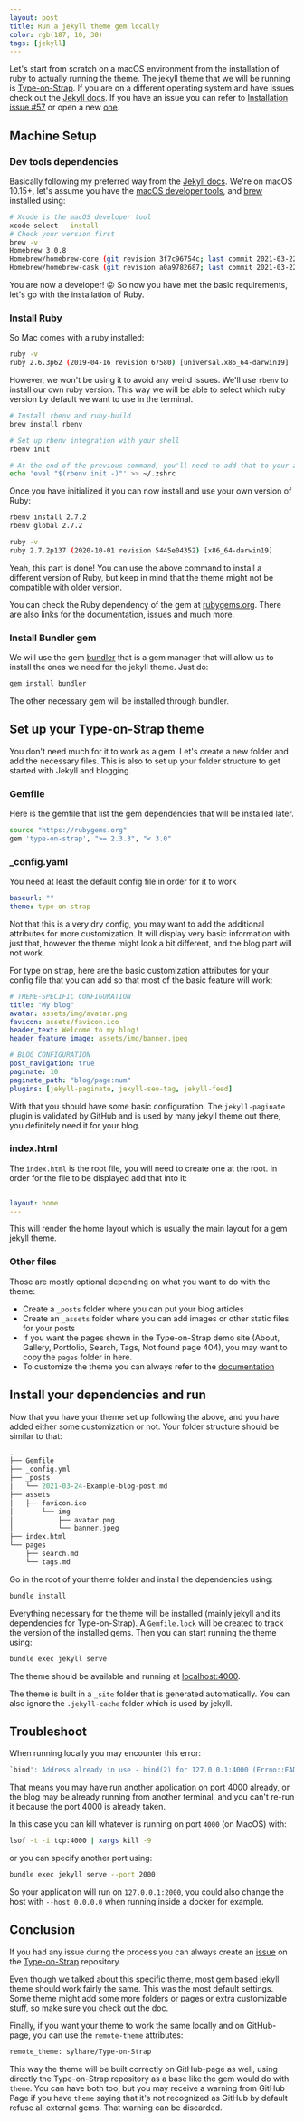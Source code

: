 ```yaml
---
layout: post
title: Run a jekyll theme gem locally
color: rgb(187, 10, 30)
tags: [jekyll]
---
```


Let's start from scratch on a macOS environment from the installation of ruby to actually running the theme.
The jekyll theme that we will be running is [Type-on-Strap](https://github.com/sylhare/Type-on-Strap).
If you are on a different operating system and have issues check out the [Jekyll docs](https://jekyllrb.com/docs/installation/).
If you have an issue you can refer to [Installation issue #57](https://github.com/sylhare/Type-on-Strap/issues/57) or open a new [one](https://github.com/sylhare/Type-on-Strap/issues/new/choose).

## Machine Setup

### Dev tools dependencies

Basically following my preferred way from the [Jekyll docs](https://jekyllrb.com/docs/installation/).
We're on macOS 10.15+, let's assume you have the [macOS developer tools](https://developer.apple.com/xcode/), and [brew](https://brew.sh/) installed using:

```bash
# Xcode is the macOS developer tool
xcode-select --install
# Check your version first
brew -v
Homebrew 3.0.8
Homebrew/homebrew-core (git revision 3f7c96754c; last commit 2021-03-22)
Homebrew/homebrew-cask (git revision a0a9782687; last commit 2021-03-22)
```

You are now a developer! 😛
So now you have met the basic requirements, let's go with the installation of Ruby. 

### Install Ruby
So Mac comes with a ruby installed:

```bash
ruby -v
ruby 2.6.3p62 (2019-04-16 revision 67580) [universal.x86_64-darwin19]
```

However, we won't be using it to avoid any weird issues. We'll use `rbenv` to install our own ruby version. 
This way we will be able to select which ruby version by default we want to use in the terminal.

```bash
# Install rbenv and ruby-build
brew install rbenv

# Set up rbenv integration with your shell
rbenv init

# At the end of the previous command, you'll need to add that to your zshrc
echo 'eval "$(rbenv init -)"' >> ~/.zshrc
```

Once you have initialized it you can now install and use your own version of Ruby:

```bash
rbenv install 2.7.2
rbenv global 2.7.2

ruby -v
ruby 2.7.2p137 (2020-10-01 revision 5445e04352) [x86_64-darwin19]
```

Yeah, this part is done! You can use the above command to install a different version of Ruby, 
but keep in mind that the theme might not be compatible with older version. 

You can check the Ruby dependency of the gem at [rubygems.org](https://rubygems.org/gems/type-on-strap/).
There are also links for the documentation, issues and much more.

### Install Bundler gem

We will use the gem [bundler](https://bundler.io/) that is a gem manager that will allow us to install the ones we need for the jekyll theme.
Just do:

```bash
gem install bundler
```

The other necessary gem will be installed through bundler.

## Set up your Type-on-Strap theme

You don't need much for it to work as a gem.
Let's create a new folder and add the necessary files.
This is also to set up your folder structure to get started with Jekyll and blogging.

### Gemfile

Here is the gemfile that list the gem dependencies that will be installed later.

```bash
source "https://rubygems.org"
gem 'type-on-strap', ">= 2.3.3", "< 3.0"
```

### _config.yaml

You need at least the default config file in order for it to work

```yaml
baseurl: ""
theme: type-on-strap
```

Not that this is a very dry config, you may want to add the additional attributes for more customization.
It will display very basic information with just that, however the theme might look a bit different, and the blog part will not work. 

For type on strap, here are the basic customization attributes for your config file that you can add
so that most of the basic feature will work:

```yaml
# THEME-SPECIFIC CONFIGURATION
title: "My blog"
avatar: assets/img/avatar.png
favicon: assets/favicon.ico
header_text: Welcome to my blog!
header_feature_image: assets/img/banner.jpeg

# BLOG CONFIGURATION
post_navigation: true
paginate: 10
paginate_path: "blog/page:num"
plugins: [jekyll-paginate, jekyll-seo-tag, jekyll-feed]
```

With that you should have some basic configuration. 
The `jekyll-paginate` plugin is validated by GitHub and is used by many jekyll theme out there, you definitely need it for your blog.  

### index.html

The `index.html` is the root file, you will need to create one at the root.
In order for the file to be displayed add that into it:

```yaml
---
layout: home
---
```

This will render the home layout which is usually the main layout for a gem jekyll theme.

### Other files

Those are mostly optional depending on what you want to do with the theme:

- Create a `_posts` folder where you can put your blog articles
- Create an `_assets` folder where you can add images or other static files for your posts  
- If you want the pages shown in the Type-on-Strap demo site (About, Gallery, Portfolio, Search, Tags, Not found page 404),
you may want to copy the `pages` folder in here.
- To customize the theme you can always refer to the [documentation](https://github.com/sylhare/Type-on-Strap#configure-type-on-strap-)

## Install your dependencies and run

Now that you have your theme set up following the above, and you have added either some customization or not. 
Your folder structure should be similar to that:

```groovy
.
├── Gemfile
├── _config.yml
├── _posts
│   └── 2021-03-24-Example-blog-post.md
├── assets
│   ├── favicon.ico
│       └── img
│           ├── avatar.png
│           └── banner.jpeg
├── index.html
└── pages
    ├── search.md
    └── tags.md
```

Go in the root of your theme folder and install the dependencies using:

```bash
bundle install
```

Everything necessary for the theme will be installed (mainly jekyll and its dependencies for Type-on-Strap).
A `Gemfile.lock` will be created to track the version of the installed gems.
Then you can start running the theme using:

```bash
bundle exec jekyll serve
```

The theme should be available and running at [localhost:4000](http://localhost:4000).

The theme is built in a `_site` folder that is generated automatically. 
You can also ignore the `.jekyll-cache` folder which is used by jekyll.

## Troubleshoot

When running locally you may encounter this error:

```groovy
`bind': Address already in use - bind(2) for 127.0.0.1:4000 (Errno::EADDRINUSE)
```

That means you may have run another application on port 4000 already, or the blog may be already running from another 
terminal, and you can't re-run it because the port 4000 is already taken.

In this case you can kill whatever is running on port `4000` (on MacOS) with:

```bash
lsof -t -i tcp:4000 | xargs kill -9
```

or you can specify another port using:

```bash
bundle exec jekyll serve --port 2000
```

So your application will run on `127.0.0.1:2000`, you could also change the host with `--host 0.0.0.0` when running 
inside a docker for example.

## Conclusion

If you had any issue during the process you can always create an [issue](https://github.com/sylhare/Type-on-Strap/issues/new/choose) on the [Type-on-Strap](https://github.com/sylhare/Type-on-Strap) repository.

Even though we talked about this specific theme, most gem based jekyll theme should work fairly the same. This was the most default settings.
Some theme might add some more folders or pages or extra customizable stuff, so make sure you check out the doc.

Finally, if you want your theme to work the same locally and on GitHub-page, you can use the `remote-theme` attributes:

```bash
remote_theme: sylhare/Type-on-Strap
```

This way the theme will be built correctly on GitHub-page as well, using directly the Type-on-Strap repository as a base like the gem would do with `theme`.
You can have both too, but you may receive a warning from GitHub Page if you have `theme` saying that it's not recognized as GitHub by default refuse all external gems.
That warning can be discarded.
